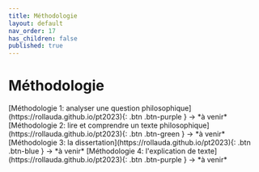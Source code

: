 ```yaml
---
title: Méthodologie
layout: default
nav_order: 17
has_children: false
published: true
---
```

# Méthodologie
<span class="fs-3">
[Méthodologie 1: analyser une question philosophique](https://rollauda.github.io/pt2023){: .btn .btn-purple }  
→ *à venir*  
[Méthodologie 2: lire et comprendre un texte philosophique](https://rollauda.github.io/pt2023){: .btn .btn-green }  
→ *à venir*    
[Méthodologie 3: la dissertation](https://rollauda.github.io/pt2023){: .btn .btn-blue }   
→ *à venir*   
[Méthodologie 4: l'explication de texte](https://rollauda.github.io/pt2023){: .btn .btn-purple }   
→ *à venir*   
</span>  